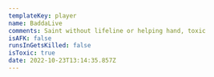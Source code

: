 ```yaml
---
templateKey: player
name: BaddaLive
comments: Saint without lifeline or helping hand, toxic
isAFK: false
runsInGetsKilled: false
isToxic: true
date: 2022-10-23T13:14:35.857Z
---
```

